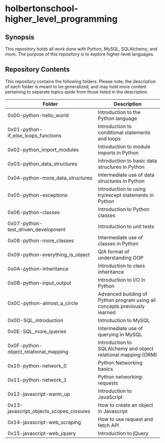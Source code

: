 # holbertonschool-higher_level_programming

## Synopsis
This repository holds all work done with Python, MySQL, SQLAlchemy, and more. The purpose of this repository is to explore higher-level languages.

## Repository Contents
This repository contains the following folders. Please note, the description of each folder is meant to be generalized, and may hold more content pertaining to separate topics aside from those listed in the description. 

| **Folder** | **Description** |
| -------- | --------------- |
| 0x00-python-hello_world | Introduction to the Python language |
| 0x01-python-if_else_loops_functions | Introduction to conditional statements and loops |
| 0x02-python_import_modules | Introduction to module imports in Python |
| 0x03-python_data_structures | Introduction to basic data structures in Python |
| 0x04-python-more_data_structures | Intermediate use of data structures in Python |
| 0x05-python-exceptions | Introduction to using try/except statements in Python |
| 0x06-python-classes | Introduction to Python classes |
| 0x07-python-test_driven_development | Introduction to unit tests |
| 0x08-python-more_classes | Intermediate use of classes in Python |
| 0x09-python-everything_is_object | Q/A format of understanding OOP |
| 0x0A-python-inheritance | Introduction to class inheritance |
| 0x0B-python-input_output | Introduction to I/O in Python |
| 0x0C-python-almost_a_circle | Advanced building of Python program using all concepts previously learned |
| 0x0D-SQL_introduction | Introduction to MySQL |
| 0x0E-SQL_more_queries | Intermediate use of querying in MySQL |
| 0x0F-python-object_relational_mapping | Introduction to SQLAlchemy and object relational mapping (ORM) |
| 0x10-python-network_0 | Python Networking basics |
| 0x11-python-network_1 | Python networking: requests |
| 0x12-javascript-warm_up | Introduction to JavaScript |
| 0x13-javascript_objects_scopes_closures | How to create an object in Javascript |
| 0x14-javascript-web_scraping | How to use request and fetch API |
| 0x15-javascript-web_jquery | Introduction to jQuery |